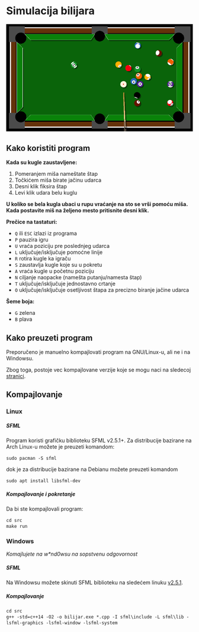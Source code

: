 # Simulacija bilijara
![screenshot](screenshots/bilijar-skrinsot.png)
## Kako koristiti program
**Kada su kugle zaustavljene:**
 1. Pomeranjem miša nameštate štap
 2. Točkićem miša birate jačinu udarca
 3. Desni klik fiksira štap
 4. Levi klik udara belu kuglu

**U koliko se bela kugla ubaci u rupu vraćanje na sto se vrši pomoću miša. Kada postavite miš na željeno mesto pritisnite desni klik.**

**Prečice na tastaturi:**

 * `Q` ili `ESC` izlazi iz programa
 * `P` pauzira igru
 * `U` vraća poziciju pre poslednjeg udarca
 * `L` uključuje/isključuje pomoćne linije
 * `R` rotira kugle ka igraču
 * `S` zaustavlja kugle koje su u pokretu
 * `A` vraća kugle u početnu poziciju
 * `N` ciljanje naopacke (namešta putanju/namesta štap)
 * `T` uključuje/isključuje jednostavno crtanje
 * `O` uključuje/isključuje osetljivost štapa za precizno biranje jačine udarca

**Šeme boja:**
 * `G` zelena
 * `B` plava

## Kako preuzeti program

Preporučeno je manuelno kompajlovati program na GNU/Linux-u, ali ne i na Windowsu.

Zbog toga, postoje vec kompajlovane verzije koje se mogu naci na sledecoj [stranici](https://github.com/vmisovic/bilijar/releases).

## Kompajlovanje

### Linux

##### SFML
Program koristi grafičku biblioteku SFML v2.5.1+.
Za distribucije bazirane na Arch Linux-u možete je preuzeti komandom:
```
sudo pacman -S sfml
```
dok je za distribucije bazirane na Debianu možete preuzeti komandom
```
sudo apt install libsfml-dev
```
##### Kompajlovanje i pokretanje

Da bi ste kompajlovali program:
```
cd src
make run
```

### Windows
_Komajlujete na w*nd0wsu na sopstvenu odgovornost_

##### SFML
Na Windowsu možete skinuti SFML biblioteku na sledećem linuku [v2.5.1](https://www.sfml-dev.org/files/SFML-2.5.1-windows-gcc-7.3.0-mingw-64-bit.zip).

##### Kompajlovanje
```
cd src
g++ -std=c++14 -O2 -o bilijar.exe *.cpp -I sfml\include -L sfml\lib -lsfml-graphics -lsfml-window -lsfml-system
```
